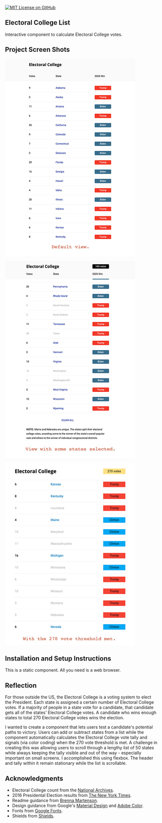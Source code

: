 [![MIT License on GitHub](https://img.shields.io/github/license/seankelliher/electoral-college-list?style=flat-square)](/LICENSE.txt)
## Electoral College List

Interactive component to calculate Electoral College votes. 

## Project Screen Shots

![screen shot of project](/screenshots/electoral-college-list-screenshot1.jpg)

![screen shot of project](/screenshots/electoral-college-list-screenshot2.jpg)

![screen shot of project](/screenshots/electoral-college-list-screenshot3.jpg)

## Installation and Setup Instructions

This is a static component. All you need is a web browser.

## Reflection

For those outside the US, the Electoral College is a voting system to elect the President. Each state is assigned a certain number of Electoral College votes. If a majority of people in a state vote for a candidate, that candidate gets all of the states' Electoral College votes. A candidate who wins enough states to total 270 Electoral College votes wins the election.

I wanted to create a component that lets users test a candidate's potential paths to victory. Users can add or subtract states from a list while the component automatically calculates the Electoral College vote tally and signals (via color coding) when the 270 vote threshold is met. A challenge in creating this was allowing users to scroll through a lengthy list of 50 states while always keeping the tally visible and out of the way - especially important on small screens. I accomplished this using flexbox. The header and tally within it remain stationary while the list is scrollable.

## Acknowledgments

* Electoral College count from the [National Archives](https://www.archives.gov/federal-register/electoral-college/allocation.html).
* 2016 Presidental Election results from [The New York Times](https://www.nytimes.com/elections/2016/results/president).
* Readme guidance from [Brenna Martenson](https://gist.github.com/martensonbj/6bf2ec2ed55f5be723415ea73c4557c4).
* Design guidance from Google's [Material Design](https://material.io/design) and [Adobe Color](https://color.adobe.com/trends).
* Fonts from [Google Fonts](https://fonts.google.com).
* Shields from [Shields](https://shields.io).
